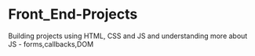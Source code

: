 # Front_End-Projects
Building projects using HTML, CSS and JS
and understanding more about JS -  forms,callbacks,DOM
